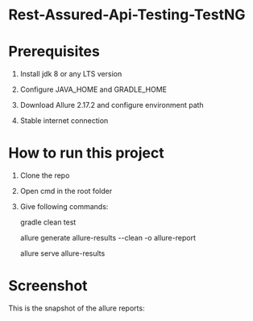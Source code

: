 # Rest-Assured-Api-Testing-TestNG

# Prerequisites

1. Install jdk 8 or any LTS version

2. Configure JAVA_HOME and GRADLE_HOME

3. Download Allure 2.17.2 and configure environment path

4. Stable internet connection

# How to run this project

1. Clone the repo

2. Open cmd in the root folder

3. Give following commands:

    gradle clean test

    allure generate allure-results --clean -o allure-report

    allure serve allure-results

# Screenshot

This is the snapshot of the allure reports:
